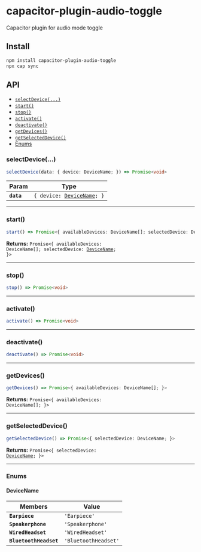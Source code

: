 # capacitor-plugin-audio-toggle

Capacitor plugin for audio mode toggle

## Install

```bash
npm install capacitor-plugin-audio-toggle
npx cap sync
```

## API

<docgen-index>

* [`selectDevice(...)`](#selectdevice)
* [`start()`](#start)
* [`stop()`](#stop)
* [`activate()`](#activate)
* [`deactivate()`](#deactivate)
* [`getDevices()`](#getdevices)
* [`getSelectedDevice()`](#getselecteddevice)
* [Enums](#enums)

</docgen-index>

<docgen-api>
<!--Update the source file JSDoc comments and rerun docgen to update the docs below-->

### selectDevice(...)

```typescript
selectDevice(data: { device: DeviceName; }) => Promise<void>
```

| Param      | Type                                                           |
| ---------- | -------------------------------------------------------------- |
| **`data`** | <code>{ device: <a href="#devicename">DeviceName</a>; }</code> |

--------------------


### start()

```typescript
start() => Promise<{ availableDevices: DeviceName[]; selectedDevice: DeviceName; }>
```

**Returns:** <code>Promise&lt;{ availableDevices: DeviceName[]; selectedDevice: <a href="#devicename">DeviceName</a>; }&gt;</code>

--------------------


### stop()

```typescript
stop() => Promise<void>
```

--------------------


### activate()

```typescript
activate() => Promise<void>
```

--------------------


### deactivate()

```typescript
deactivate() => Promise<void>
```

--------------------


### getDevices()

```typescript
getDevices() => Promise<{ availableDevices: DeviceName[]; }>
```

**Returns:** <code>Promise&lt;{ availableDevices: DeviceName[]; }&gt;</code>

--------------------


### getSelectedDevice()

```typescript
getSelectedDevice() => Promise<{ selectedDevice: DeviceName; }>
```

**Returns:** <code>Promise&lt;{ selectedDevice: <a href="#devicename">DeviceName</a>; }&gt;</code>

--------------------


### Enums


#### DeviceName

| Members                | Value                           |
| ---------------------- | ------------------------------- |
| **`Earpiece`**         | <code>'Earpiece'</code>         |
| **`Speakerphone`**     | <code>'Speakerphone'</code>     |
| **`WiredHeadset`**     | <code>'WiredHeadset'</code>     |
| **`BluetoothHeadset`** | <code>'BluetoothHeadset'</code> |

</docgen-api>
